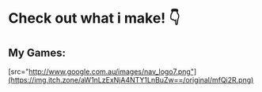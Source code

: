 # Check out what i make! :point_down:

## My Games:
[src="http://www.google.com.au/images/nav_logo7.png"](https://img.itch.zone/aW1nLzExNjA4NTY1LnBuZw==/original/mfQi2R.png)
<!--
**kayjay2002pl/kayjay2002pl** is a ✨ _special_ ✨ repository because its `README.md` (this file) appears on your GitHub profile.

Here are some ideas to get you started:

- 🔭 I’m currently working on ...
- 🌱 I’m currently learning ...
- 👯 I’m looking to collaborate on ...
- 🤔 I’m looking for help with ...
- 💬 Ask me about ...
- 📫 How to reach me: ...
- 😄 Pronouns: ...
- ⚡ Fun fact: ...
-->
